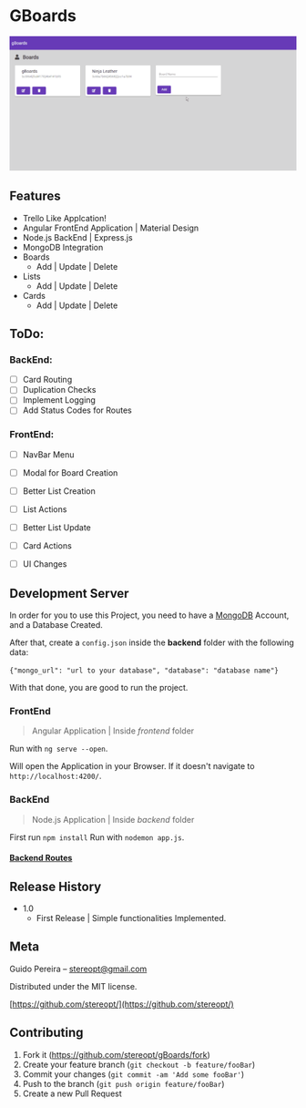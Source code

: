 # GBoards

![gBoards](https://raw.githubusercontent.com/StereoPT/gBoards/master/screens/gBoards_v1.gif)

## Features

- Trello Like Applcation!
- Angular FrontEnd Application | Material Design
- Node.js BackEnd | Express.js
- MongoDB Integration
- Boards
	- Add | Update | Delete
- Lists
	- Add | Update | Delete
- Cards
	- Add | Update | Delete


## ToDo:

### BackEnd:
- [ ] Card Routing
- [ ] Duplication Checks
- [ ] Implement Logging
- [ ] Add Status Codes for Routes

### FrontEnd:
- [ ] NavBar Menu
- [ ] Modal for Board Creation
- [ ] Better List Creation
- [ ] List Actions
- [ ] Better List Update
- [ ] Card Actions
- [ ] UI Changes


## Development Server

In order for you to use this Project, you need to have a [MongoDB](https://www.mongodb.com/) Account, and a Database Created.

After that, create a `config.json` inside the **backend** folder with the following data:

`{"mongo_url": "url to your database", "database": "database name"}`

With that done, you are good to run the project.

### FrontEnd

> Angular Application | Inside *frontend* folder

Run with `ng serve --open`.

Will open the Application in your Browser. If it doesn't navigate to `http://localhost:4200/`.


### BackEnd

> Node.js Application | Inside *backend* folder

First run `npm install`
Run with `nodemon app.js`.

#### [Backend Routes](https://github.com/StereoPT/gBoards/blob/master/ROUTES.md)

## Release History

 - 1.0
	 - First Release | Simple functionalities Implemented.

## Meta

Guido Pereira – stereopt@gmail.com

Distributed under the MIT license.

[https://github.com/stereopt/](https://github.com/stereopt/)

## Contributing

1. Fork it (<https://github.com/stereopt/gBoards/fork>)
2. Create your feature branch (`git checkout -b feature/fooBar`)
3. Commit your changes (`git commit -am 'Add some fooBar'`)
4. Push to the branch (`git push origin feature/fooBar`)
5. Create a new Pull Request
